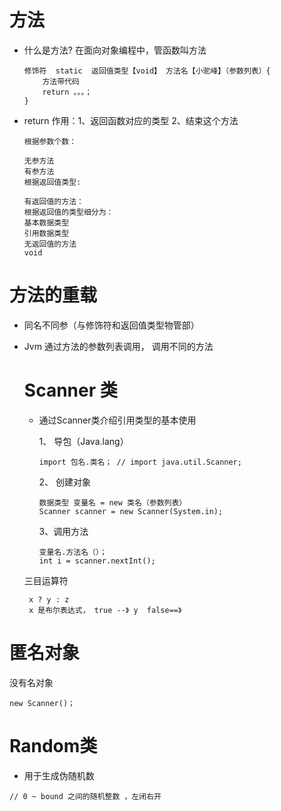 #  方法

- 什么是方法?   在面向对象编程中，管函数叫方法

  ```
  修饰符  static  返回值类型【void】 方法名【小驼峰】（参数列表）{
      方法带代码
      return 。。。；
  }
  ```

- return 作用：1、返回函数对应的类型   2、结束这个方法

  ```
  根据参数个数：
  
  无参方法
  有参方法
  根据返回值类型:
  
  有返回值的方法：
  根据返回值的类型细分为：
  基本数据类型
  引用数据类型
  无返回值的方法
  void
  ```

  

# 方法的重载

- 同名不同参（与修饰符和返回值类型物管部）

- Jvm 通过方法的参数列表调用， 调用不同的方法

  # Scanner 类

  - 通过Scanner类介绍引用类型的基本使用

    1、 导包（Java.lang）

    ```
    import 包名.类名； // import java.util.Scanner;
    ```

    2、 创建对象

    ```
    数据类型 变量名 = new 类名（参数列表）
    Scanner scanner = new Scanner(System.in);
    ```

    3、调用方法

    ```
    变量名.方法名（）；
    int i = scanner.nextInt();
    
    ```

    

  三目运算符

  ```
   x ? y : z
   x 是布尔表达式， true --》 y  false==》 
  ```



#  匿名对象

没有名对象

```
new Scanner()；
```



#  Random类

- 用于生成伪随机数

```
// 0 ~ bound 之间的随机整数 ，左闭右开
```

